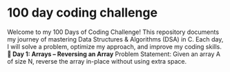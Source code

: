 # 100 day coding challenge
Welcome to my 100 Days of Coding Challenge! This repository documents my journey of mastering Data Structures & Algorithms (DSA) in C. Each day, I will solve a problem, optimize my approach, and improve my coding skills.
<strong>📌 Day 1: Arrays – Reversing an Array</strong>
Problem Statement: Given an array A of size N, reverse the array in-place without using extra space.
